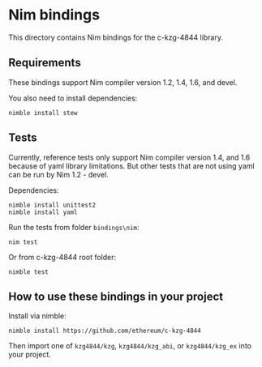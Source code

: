 # Nim bindings

This directory contains Nim bindings for the c-kzg-4844 library.

## Requirements

These bindings support Nim compiler version 1.2, 1.4, 1.6, and devel.

You also need to install dependencies:

```
nimble install stew
```

## Tests

Currently, reference tests only support Nim compiler version 1.4, and 1.6 because of yaml library limitations.
But other tests that are not using yaml can be run by Nim 1.2 - devel.

Dependencies:

```
nimble install unittest2
nimble install yaml
```

Run the tests from folder `bindings\nim`:

```
nim test
```

Or from c-kzg-4844 root folder:

```
nimble test
```

## How to use these bindings in your project

Install via nimble:

```
nimble install https://github.com/ethereum/c-kzg-4844
```

Then import one of `kzg4844/kzg`, `kzg4844/kzg_abi`, or `kzg4844/kzg_ex` into your project.

